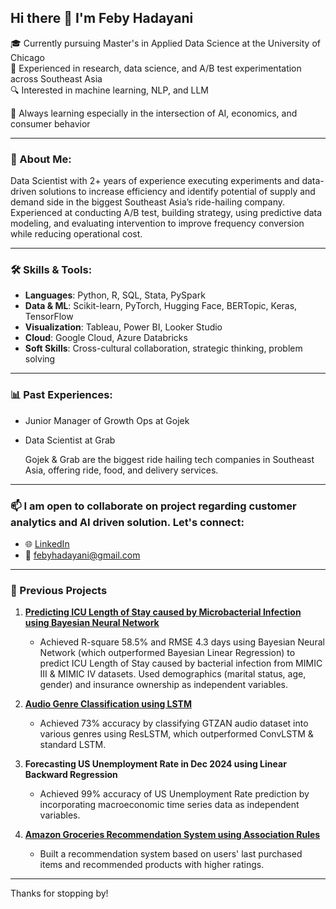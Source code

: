 ## Hi there 👋 I'm Feby Hadayani

🎓 Currently pursuing Master's in Applied Data Science at the University of Chicago  
💼 Experienced in research, data science, and A/B test experimentation across Southeast Asia  
🔍 Interested in machine learning, NLP, and LLM

🌱 Always learning especially in the intersection of AI, economics, and consumer behavior

---

### 🧭 About Me:
Data Scientist with 2+ years of experience executing experiments and data-driven solutions to increase efficiency 
and identify potential of supply and demand side in the biggest Southeast Asia’s ride-hailing company. 
Experienced at conducting A/B test, building strategy, using predictive data modeling, and evaluating 
intervention to improve frequency conversion while reducing operational cost.

---

### 🛠️ Skills & Tools:
- **Languages**: Python, R, SQL, Stata, PySpark  
- **Data & ML**: Scikit-learn, PyTorch, Hugging Face, BERTopic, Keras, TensorFlow
- **Visualization**: Tableau, Power BI, Looker Studio
- **Cloud**: Google Cloud, Azure Databricks
- **Soft Skills**: Cross-cultural collaboration, strategic thinking, problem solving

---

### 📊 Past Experiences:
- Junior Manager of Growth Ops at Gojek
- Data Scientist at Grab

  Gojek & Grab are the biggest ride hailing tech companies in Southeast Asia, offering ride, food, and delivery services.

---

### 📫 I am open to collaborate on project regarding customer analytics and AI driven solution. Let's connect:
- 🌐 [LinkedIn](https://www.linkedin.com/in/febyhadayani)
- 📧 febyhadayani@gmail.com

---

### 🧠 Previous Projects
1. **[Predicting ICU Length of Stay caused by Microbacterial Infection using Bayesian Neural Network](https://github.com/febyhadayani17/icu-length-of-stay-prediction)**  
   - Achieved R-square 58.5% and RMSE 4.3 days using Bayesian Neural Network (which outperformed Bayesian Linear Regression) to predict ICU Length of Stay caused by bacterial infection from MIMIC III & MIMIC IV datasets. Used demographics (marital status, age, gender) and insurance ownership as independent variables.

2. **[Audio Genre Classification using LSTM](https://github.com/febyhadayani17/audio_genre_classification_lstm)**  
   - Achieved 73% accuracy by classifying GTZAN audio dataset into various genres using ResLSTM, which outperformed ConvLSTM & standard LSTM.

3. **Forecasting US Unemployment Rate in Dec 2024 using Linear Backward Regression**  
   - Achieved 99% accuracy of US Unemployment Rate prediction by incorporating macroeconomic time series data as independent variables.

4. **[Amazon Groceries Recommendation System using Association Rules](https://github.com/febyhadayani17/amazon_recommendation_system_association_rules)**  
   - Built a recommendation system based on users' last purchased items and recommended products with higher ratings.


---

Thanks for stopping by! 
